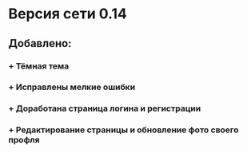 
# Версия сети 0.14
## Добавлено:
### + Тёмная тема
### + Исправлены мелкие ошибки
### + Доработана страница логина и регистрации
### + Редактирование страницы и обновление фото своего профля
